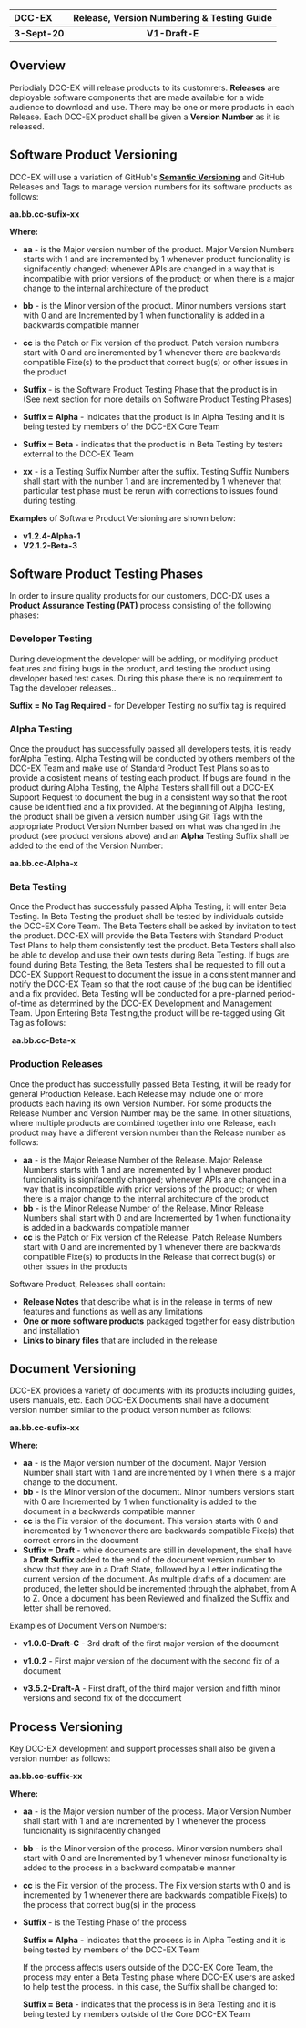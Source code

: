 | DCC-EX        | Release, Version Numbering & Testing Guide |
| :------------ | :----------------------------------------: |
| **3-Sept-20** |               **V1-Draft-E**               |

## Overview

Periodialy DCC-EX will release products to its customrers.  **Releases** are deployable software components that are made  available for a wide audience to download and use.  There may be one or more products in each Release. Each DCC-EX product shall be given a **Version Number** as it is released.  

## Software Product Versioning

DCC-EX will use a variation of GitHub's **[Semantic Versioning](https://semver.org)** and GitHub Releases and Tags  to manage version numbers for its software products  as follows:

**aa.bb.cc-sufix-xx**

**Where:**

- **aa** - is the Major version number of the product.  Major Version Numbers starts with 1 and are incremented by 1 whenever product funcionality  is signifacently changed; whenever APIs are changed in a way that is incompatible with prior versions of the product; or when there is a major change to the internal architecture of the product
- **bb** - is the  Minor version of the product.  Minor numbers versions start with 0 and are Incremented by 1 when functionality is added  in a backwards compatible manner
- **cc** is the Patch or Fix version of the product. Patch version numbers start with 0 and are incremented by 1 whenever there are  backwards compatible Fixe(s) to the product that correct bug(s) or other issues in the  product
- **Suffix** - is the Software Product Testing Phase that the product is in  (See next section for more details on Software Product Testing Phases)
- **Suffix = Alpha** - indicates that the product is in Alpha Testing and it is being tested by members of the DCC-EX Core Team

- **Suffix = Beta** - indicates that the product is in Beta Testing by testers external to the DCC-EX Team

- **xx** - is a Testing Suffix Number after the suffix.  Testing Suffix Numbers shall start with the number 1 and are incremented by 1 whenever that particular test phase must be rerun with corrections to issues found during testing.  

**Examples** of Software Product Versioning are shown below:

- **v1.2.4-Alpha-1**
- **V2.1.2-Beta-3**

## Software Product Testing Phases

In order to insure quality products for our customers, DCC-DX uses a **Product Assurance Testing  (PAT)** process consisting of the following  phases: 

### Developer Testing

During development the developer will be adding, or modifying product features and fixing bugs in the product, and  testing the product using developer based test cases.   During this phase there is no requirement to Tag the developer releases..  

**Suffix = No Tag Required** -  for Developer Testing  no suffix tag is required

### Alpha Testing

Once the prouduct has successfully passed all  developers tests, it is ready forAlpha Testing.  Alpha Testing will be conducted by others members of the DCC-EX Team and make use of Standard  Product Test Plans so as to  provide a cosistent means of testing each product.  If bugs are found in the product during Alpha Testing, the Alpha Testers shall fill out a DCC-EX Support Request to document the bug in a consistent way so that the  root cause be identified and a fix provided. At the beginning of Alpjha Testing,  the  product shall be given a version number using Git Tags with the appropriate Product Version Number based on  what was changed in the product (see product versions above) and an **Alpha** Testing Suffix shall be added to the end of the Version Number:

   **aa.bb.cc-Alpha-x** 

### Beta Testing

Once the Product has successfuly passed Alpha Testing, it will enter Beta Testing. In Beta Testing the product shall be tested by individuals outside the DCC-EX Core Team.  The Beta Testers shall be asked by invitation to test the product. DCC-EX will provide the Beta Testers with Standard Product Test Plans to help them consistently test the product. Beta Testers shall also be able to develop and use their own tests during Beta Testing. If bugs are found during Beta Testing, the Beta Testers shall be requested to fill out a DCC-EX Support Request to document the issue in a consistent manner and notify the DCC-EX Team so that the root cause of the bug can be identified and a fix provided.  Beta Testing will be conducted for a pre-planned period-of-time as determined by the DCC-EX Development and Management Team. Upon Entering Beta Testing,the  product will be re-tagged using Git Tag as follows:

​    **aa.bb.cc-Beta-x** 

### Production Releases

Once the product has successfully passed Beta Testing, it will be ready for general Production Release.  Each Release may include one or more  products each having its own Version Number.  For some products the Release Number and Version Number may be the same.  In other situations, where multiple  products are combined together into one Release, each product may have a different version number than the Release number as follows:

- **aa** - is the Major Release Number of the Release.  Major Release Numbers starts with 1 and are incremented by 1 whenever product funcionality  is signifacently changed; whenever APIs are changed in a way that is incompatible with prior versions of the product; or when there is a major change to the internal architecture of the product
- **bb** - is the  Minor Release Number of the Release.  Minor Release Numbers shall start with 0 and are Incremented by 1 when functionality is added  in a backwards compatible manner
- **cc** is the Patch or Fix version of the Release. Patch Release Numbers  start with 0 and are incremented by 1 whenever there are  backwards compatible Fixe(s) to products in the Release that correct bug(s) or other issues in the  products

Software Product, Releases shall contain:

   - **Release Notes** that describe what is in the release in terms of new features and functions as well as any limitations
   - **One or more software products** packaged together for easy distribution and installation
   - **Links to binary files** that are included in the release

## Document Versioning

DCC-EX provides a variety of documents with its products including guides, users manuals, etc. Each  DCC-EX Documents shall have a document version number similar to the product verson number as follows:

**aa.bb.cc-sufix-xx**

**Where:**

- **aa** - is the Major version number of the document.  Major Version Number shall start with 1 and are incremented by 1 when there is a major change to the document.
- **bb** - is the  Minor version of the document.  Minor numbers versions start with 0 are Incremented by 1 when functionality is added to the document in a backwards compatible manner
- **cc** is the  Fix version of the document.  This version starts with 0 and incremented by 1 whenever there are  backwards compatible Fixe(s)  that  correct errors in the document 
- **Suffix = Draft** - while documents are still in development, the shall  have a **Draft Suffix** added to the end of the document version number to  show that they are in a Draft State, followed by a Letter indicating the current version of the document.  As multiple drafts of a document are produced, the letter should be incremented through the alphabet, from A to Z.  Once a document has been Reviewed and finalized the Suffix and letter shall be removed.  

Examples of Document Version Numbers: 

- **v1.0.0-Draft-C**  - 3rd draft of the first major version of the document

- **v1.0.2** - First major version of the document with the second fix of a document

- **v3.5.2-Draft-A**  - First draft, of the third major version and fifth minor versions and second fix of the doccument  

## Process Versioning

Key DCC-EX development and support processes shall also be given a version number as follows:

**aa.bb.cc-suffix-xx**

**Where:**

- **aa** - is the Major version number of the process.  Major Version Number shall start with 1 and are incremented by 1 whenever the process funcionality  is signifacently changed 

- **bb** - is the  Minor version of the process.  Minor version numbers shall start with 0 and are Incremented by 1 whenever minosr functionality is added to the process in a backward compatable manner

- **cc** is the Fix version of the process.  The Fix  version starts with 0 and is incremented by 1 whenever there are  backwards compatible Fixe(s) to the process that correct bug(s) in the  process

- **Suffix** - is the Testing Phase of the process

  **Suffix  = Alpha** - indicates that the process is in Alpha Testing and it is being tested by members of the DCC-EX Team
  
  If the process affects users outside of the DCC-EX Core Team,  the process may enter a Beta Testing phase where DCC-EX users are asked to help test the process. In this case, the Suffix shall be changed to:
  
  **Suffix = Beta** - indicates that the process is in Beta Testing and it is being tested by members outside of the Core DCC-EX Team

